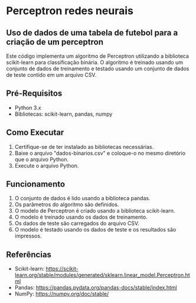 # Perceptron redes neurais
## Uso de dados de uma tabela de futebol para a criação de um perceptron

Este código implementa um algoritmo de Perceptron utilizando a biblioteca scikit-learn para classificação binária. O algoritmo é treinado usando um conjunto de dados de treinamento e testado usando um conjunto de dados de teste contido em um arquivo CSV.

## Pré-Requisitos

- Python 3.x
- Bibliotecas: scikit-learn, pandas, numpy

## Como Executar

1. Certifique-se de ter instalado as bibliotecas necessárias.
2. Baixe o arquivo "dados-binarios.csv" e coloque-o no mesmo diretório que o arquivo Python.
3. Execute o arquivo Python.

## Funcionamento

1. O conjunto de dados é lido usando a biblioteca pandas.
2. Os parâmetros do algoritmo são definidos.
3. O modelo de Perceptron é criado usando a biblioteca scikit-learn.
4. O modelo é treinado usando os dados de treinamento.
5. Os dados de teste são carregados do arquivo CSV.
6. O modelo é testado usando os dados de teste e os resultados são impressos.

## Referências

- Scikit-learn: https://scikit-learn.org/stable/modules/generated/sklearn.linear_model.Perceptron.html
- Pandas: https://pandas.pydata.org/pandas-docs/stable/index.html
- NumPy: https://numpy.org/doc/stable/

 
